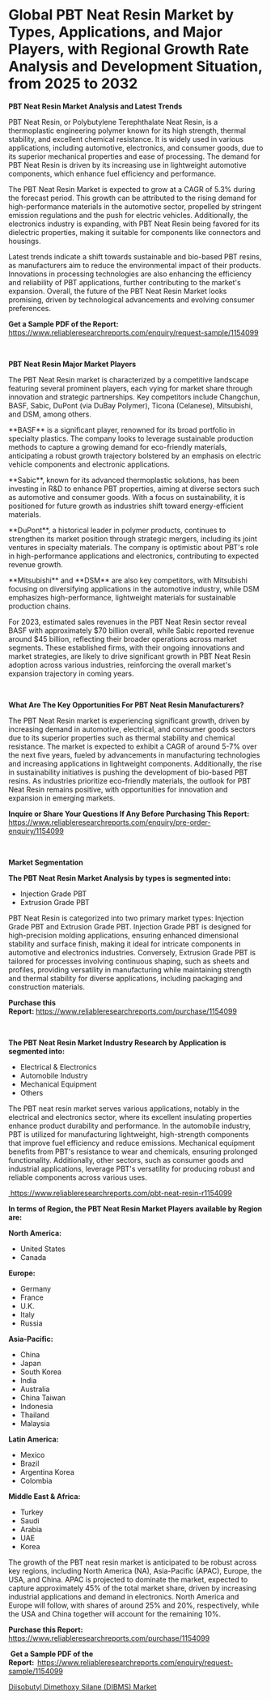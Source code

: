 <p><h1>Global PBT Neat Resin Market by Types, Applications, and Major Players, with Regional Growth Rate Analysis and Development Situation, from 2025 to 2032</h1></p><p><strong>PBT Neat Resin Market Analysis and Latest Trends</strong></p>
<p><p>PBT Neat Resin, or Polybutylene Terephthalate Neat Resin, is a thermoplastic engineering polymer known for its high strength, thermal stability, and excellent chemical resistance. It is widely used in various applications, including automotive, electronics, and consumer goods, due to its superior mechanical properties and ease of processing. The demand for PBT Neat Resin is driven by its increasing use in lightweight automotive components, which enhance fuel efficiency and performance.</p><p>The PBT Neat Resin Market is expected to grow at a CAGR of 5.3% during the forecast period. This growth can be attributed to the rising demand for high-performance materials in the automotive sector, propelled by stringent emission regulations and the push for electric vehicles. Additionally, the electronics industry is expanding, with PBT Neat Resin being favored for its dielectric properties, making it suitable for components like connectors and housings.</p><p>Latest trends indicate a shift towards sustainable and bio-based PBT resins, as manufacturers aim to reduce the environmental impact of their products. Innovations in processing technologies are also enhancing the efficiency and reliability of PBT applications, further contributing to the market's expansion. Overall, the future of the PBT Neat Resin Market looks promising, driven by technological advancements and evolving consumer preferences.</p></p>
<p><strong>Get a Sample PDF of the Report:&nbsp;</strong> <a href="https://www.reliableresearchreports.com/enquiry/request-sample/1154099?utm_campaign=3084&utm_medium=2&utm_source=Github&utm_content=ia&utm_term=04042025&utm_id=pbt-neat-resin">https://www.reliableresearchreports.com/enquiry/request-sample/1154099</a></p>
<p>&nbsp;</p>
<p><strong>PBT Neat Resin Major Market Players</strong></p>
<p><p>The PBT Neat Resin market is characterized by a competitive landscape featuring several prominent players, each vying for market share through innovation and strategic partnerships. Key competitors include Changchun, BASF, Sabic, DuPont (via DuBay Polymer), Ticona (Celanese), Mitsubishi, and DSM, among others.</p><p>**BASF** is a significant player, renowned for its broad portfolio in specialty plastics. The company looks to leverage sustainable production methods to capture a growing demand for eco-friendly materials, anticipating a robust growth trajectory bolstered by an emphasis on electric vehicle components and electronic applications.</p><p>**Sabic**, known for its advanced thermoplastic solutions, has been investing in R&D to enhance PBT properties, aiming at diverse sectors such as automotive and consumer goods. With a focus on sustainability, it is positioned for future growth as industries shift toward energy-efficient materials.</p><p>**DuPont**, a historical leader in polymer products, continues to strengthen its market position through strategic mergers, including its joint ventures in specialty materials. The company is optimistic about PBT's role in high-performance applications and electronics, contributing to expected revenue growth.</p><p>**Mitsubishi** and **DSM** are also key competitors, with Mitsubishi focusing on diversifying applications in the automotive industry, while DSM emphasizes high-performance, lightweight materials for sustainable production chains.</p><p>For 2023, estimated sales revenues in the PBT Neat Resin sector reveal BASF with approximately $70 billion overall, while Sabic reported revenue around $45 billion, reflecting their broader operations across market segments. These established firms, with their ongoing innovations and market strategies, are likely to drive significant growth in PBT Neat Resin adoption across various industries, reinforcing the overall market's expansion trajectory in coming years.</p></p>
<p>&nbsp;</p>
<p><strong>What Are The Key Opportunities For PBT Neat Resin Manufacturers?</strong></p>
<p><p>The PBT Neat Resin market is experiencing significant growth, driven by increasing demand in automotive, electrical, and consumer goods sectors due to its superior properties such as thermal stability and chemical resistance. The market is expected to exhibit a CAGR of around 5-7% over the next five years, fueled by advancements in manufacturing technologies and increasing applications in lightweight components. Additionally, the rise in sustainability initiatives is pushing the development of bio-based PBT resins. As industries prioritize eco-friendly materials, the outlook for PBT Neat Resin remains positive, with opportunities for innovation and expansion in emerging markets.</p></p>
<p><strong>Inquire or Share Your Questions If Any Before Purchasing This Report:</strong> <a href="https://www.reliableresearchreports.com/enquiry/pre-order-enquiry/1154099?utm_campaign=3084&utm_medium=2&utm_source=Github&utm_content=ia&utm_term=04042025&utm_id=pbt-neat-resin">https://www.reliableresearchreports.com/enquiry/pre-order-enquiry/1154099</a></p>
<p>&nbsp;</p>
<p><strong>Market Segmentation</strong></p>
<p><strong>The PBT Neat Resin Market Analysis by types is segmented into:</strong></p>
<p><ul><li>Injection Grade PBT</li><li>Extrusion Grade PBT</li></ul></p>
<p><p>PBT Neat Resin is categorized into two primary market types: Injection Grade PBT and Extrusion Grade PBT. Injection Grade PBT is designed for high-precision molding applications, ensuring enhanced dimensional stability and surface finish, making it ideal for intricate components in automotive and electronics industries. Conversely, Extrusion Grade PBT is tailored for processes involving continuous shaping, such as sheets and profiles, providing versatility in manufacturing while maintaining strength and thermal stability for diverse applications, including packaging and construction materials.</p></p>
<p><strong>Purchase this Report:&nbsp;</strong><a href="https://www.reliableresearchreports.com/purchase/1154099?utm_campaign=3084&utm_medium=2&utm_source=Github&utm_content=ia&utm_term=04042025&utm_id=pbt-neat-resin">https://www.reliableresearchreports.com/purchase/1154099</a></p>
<p>&nbsp;</p>
<p><strong>The PBT Neat Resin Market Industry Research by Application is segmented into:</strong></p>
<p><ul><li>Electrical & Electronics</li><li>Automobile Industry</li><li>Mechanical Equipment</li><li>Others</li></ul></p>
<p><p>The PBT neat resin market serves various applications, notably in the electrical and electronics sector, where its excellent insulating properties enhance product durability and performance. In the automobile industry, PBT is utilized for manufacturing lightweight, high-strength components that improve fuel efficiency and reduce emissions. Mechanical equipment benefits from PBT's resistance to wear and chemicals, ensuring prolonged functionality. Additionally, other sectors, such as consumer goods and industrial applications, leverage PBT's versatility for producing robust and reliable components across various uses.</p></p>
<p><a href="https://www.reliableresearchreports.com/pbt-neat-resin-r1154099?utm_campaign=3084&utm_medium=2&utm_source=Github&utm_content=ia&utm_term=04042025&utm_id=pbt-neat-resin">&nbsp;https://www.reliableresearchreports.com/pbt-neat-resin-r1154099</a></p>
<p><strong>In terms of Region, the PBT Neat Resin Market Players available by Region are:</strong></p>
<p>
    <p> <strong> North America: </strong>
        <ul>
            <li>United States</li>
            <li>Canada</li>
        </ul>
        </p> 
    <p> <strong> Europe: </strong>
        <ul>
            <li>Germany</li>
            <li>France</li>
            <li>U.K.</li>
            <li>Italy</li>
            <li>Russia</li>
        </ul>
        </p> 
    <p> <strong> Asia-Pacific: </strong>
        <ul>
            <li>China</li>
            <li>Japan</li>
            <li>South Korea</li>
            <li>India</li>
            <li>Australia</li>
            <li>China Taiwan</li>
            <li>Indonesia</li>
            <li>Thailand</li>
            <li>Malaysia</li>
        </ul>
        </p> 
    <p> <strong> Latin America: </strong>
        <ul>
            <li>Mexico</li>
            <li>Brazil</li>
            <li>Argentina Korea</li>
            <li>Colombia</li>
        </ul>
        </p> 
    <p> <strong> Middle East & Africa: </strong>
        <ul>
            <li>Turkey</li>
            <li>Saudi</li>
            <li>Arabia</li>
            <li>UAE</li>
            <li>Korea</li>
        </ul>
    </p>
    </p>
<p><p>The growth of the PBT neat resin market is anticipated to be robust across key regions, including North America (NA), Asia-Pacific (APAC), Europe, the USA, and China. APAC is projected to dominate the market, expected to capture approximately 45% of the total market share, driven by increasing industrial applications and demand in electronics. North America and Europe will follow, with shares of around 25% and 20%, respectively, while the USA and China together will account for the remaining 10%.</p></p>
<p><strong>Purchase this Report: </strong><a href="https://www.reliableresearchreports.com/purchase/1154099?utm_campaign=3084&utm_medium=2&utm_source=Github&utm_content=ia&utm_term=04042025&utm_id=pbt-neat-resin">https://www.reliableresearchreports.com/purchase/1154099</a></p>
<p>&nbsp;<strong>Get a Sample PDF of the Report:&nbsp;&nbsp;</strong><a href="https://www.reliableresearchreports.com/enquiry/request-sample/1154099?utm_campaign=3084&utm_medium=2&utm_source=Github&utm_content=ia&utm_term=04042025&utm_id=pbt-neat-resin">https://www.reliableresearchreports.com/enquiry/request-sample/1154099</a></p>
<p><strong></strong></p>
<p><p><a href="https://github.com/jenithschijf/Market-Research-Report-List-1/blob/main/diisobutyl-dimethoxy-silane-dibms-market.md?utm_campaign=3084&utm_medium=2&utm_source=Github&utm_content=ia&utm_term=04042025&utm_id=pbt-neat-resin">Diisobutyl Dimethoxy Silane (DIBMS) Market</a></p></p>
